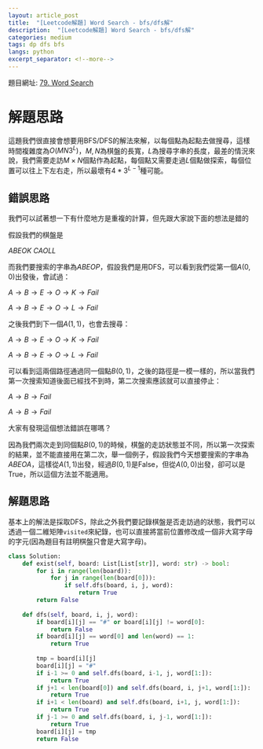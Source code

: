 ```yaml
---
layout: article_post
title:  "[Leetcode解題] Word Search - bfs/dfs解"
description:  "[Leetcode解題] Word Search - bfs/dfs解"
categories: medium
tags: dp dfs bfs
langs: python
excerpt_separator: <!--more-->
---
```


<!--more-->

題目網址: [79. Word Search
](https://leetcode.com/problems/word-search/)

# 解題思路

這題我們很直接會想要用BFS/DFS的解法來解，以每個點為起點去做搜尋，這樣時間複雜度為$O(M N 3^L)$，$M, N$為棋盤的長寬，$L$為搜尋字串的長度，最差的情況來說，我們需要走訪$M \times N$個點作為起點，每個點又需要走過$L$個點做探索，每個位置可以往上下左右走，所以最壞有$4*3^{L-1}$種可能。

## 錯誤思路

我們可以試著想一下有什麼地方是重複的計算，但先跟大家說下面的想法是錯的

假設我們的棋盤是

$ABEOK$
$CAOLL$

而我們要搜索的字串為$ABEOP$，假設我們是用DFS，可以看到我們從第一個$A (0,0)$出發後，會試過：

$A\rightarrow B\rightarrow E\rightarrow O\rightarrow K\rightarrow Fail$

$A\rightarrow B\rightarrow E\rightarrow O\rightarrow L \rightarrow Fail$

之後我們到下一個$A(1,1)$，也會去搜尋：

$A\rightarrow B\rightarrow E\rightarrow O\rightarrow K\rightarrow Fail$

$A\rightarrow B\rightarrow E\rightarrow O\rightarrow L \rightarrow Fail$

可以看到這兩個路徑通過同一個點$B(0,1)$，之後的路徑是一模一樣的，所以當我們第一次搜索知道後面已經找不到時，第二次搜索應該就可以直接停止：

$A\rightarrow B\rightarrow Fail$

$A\rightarrow B\rightarrow Fail$

大家有發現這個想法錯誤在哪嗎？

因為我們兩次走到同個點$B(0,1)$的時候，棋盤的走訪狀態並不同，所以第一次探索的結果，並不能直接用在第二次，舉一個例子，假設我們今天想要搜索的字串為$ABEOA$，這樣從$A(1,1)$出發，經過$B(0,1)$是False，但從$A (0,0)$出發，卻可以是True，所以這個方法並不能適用。

## 解題思路

基本上的解法是採取DFS，除此之外我們要記錄棋盤是否走訪過的狀態，我們可以透過一個二維矩陣`visited`來紀錄，也可以直接將當前位置修改成一個非大寫字母的字元(因為題目有註明棋盤只會是大寫字母)。

```python
class Solution:
    def exist(self, board: List[List[str]], word: str) -> bool:
        for i in range(len(board)):
            for j in range(len(board[0])):
                if self.dfs(board, i, j, word):
                    return True
        return False
        
    def dfs(self, board, i, j, word):
        if board[i][j] == "#" or board[i][j] != word[0]:
            return False
        if board[i][j] == word[0] and len(word) == 1:
            return True
        
        tmp = board[i][j]
        board[i][j] = "#"
        if i-1 >= 0 and self.dfs(board, i-1, j, word[1:]):
            return True
        if j+1 < len(board[0]) and self.dfs(board, i, j+1, word[1:]):
            return True
        if i+1 < len(board) and self.dfs(board, i+1, j, word[1:]):
            return True
        if j-1 >= 0 and self.dfs(board, i, j-1, word[1:]):
            return True
        board[i][j] = tmp
        return False
```
